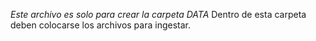 *Este archivo es solo para crear la carpeta DATA*
Dentro de esta carpeta deben colocarse los archivos para ingestar.